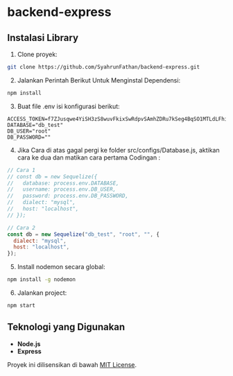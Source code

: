 # backend-express

## Instalasi Library

1. Clone proyek:
```bash
git clone https://github.com/SyahrunFathan/backend-express.git
```
 
2. Jalankan Perintah Berikut Untuk Menginstal Dependensi:

```bash
npm install
```

3. Buat file .env isi konfigurasi berikut:

```
ACCESS_TOKEN=f7ZJusqwe4YiSH3zS8wuvFkixSwRdpvSAmhZDRu7kSeg4BqSO1MTLdLFhilqbZcq
DATABASE="db_test"
DB_USER="root"
DB_PASSWORD=""
```
4. Jika Cara di atas gagal pergi ke folder src/configs/Database.js, aktikan cara ke dua dan matikan cara pertama
Codingan :
```javascript
// Cara 1
// const db = new Sequelize({
//   database: process.env.DATABASE,
//   username: process.env.DB_USER,
//   password: process.env.DB_PASSWORD,
//   dialect: "mysql",
//   host: "localhost",
// });

// Cara 2
const db = new Sequelize("db_test", "root", "", {
  dialect: "mysql",
  host: "localhost",
});
```

5. Install nodemon secara global:

```bash
npm install -g nodemon
```

6. Jalankan project:
```bash
npm start
```

## Teknologi yang Digunakan
- **Node.js**
- **Express**

Proyek ini dilisensikan di bawah [MIT License](LICENSE).

